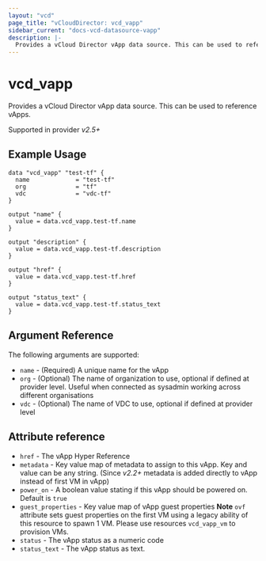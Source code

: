 ```yaml
---
layout: "vcd"
page_title: "vCloudDirector: vcd_vapp"
sidebar_current: "docs-vcd-datasource-vapp"
description: |-
  Provides a vCloud Director vApp data source. This can be used to reference vApps.
---
```


# vcd\_vapp

Provides a vCloud Director vApp data source. This can be used to reference vApps.

Supported in provider *v2.5+*

## Example Usage


```hcl
data "vcd_vapp" "test-tf" {
  name             = "test-tf"
  org              = "tf"
  vdc              = "vdc-tf"
}

output "name" {
  value = data.vcd_vapp.test-tf.name
}

output "description" {
  value = data.vcd_vapp.test-tf.description
}

output "href" {
  value = data.vcd_vapp.test-tf.href
}

output "status_text" {
  value = data.vcd_vapp.test-tf.status_text
}
```

## Argument Reference

The following arguments are supported:

* `name` - (Required) A unique name for the vApp
* `org` - (Optional) The name of organization to use, optional if defined at provider level. Useful when connected as sysadmin working across different organisations
* `vdc` - (Optional) The name of VDC to use, optional if defined at provider level

## Attribute reference

* `href` - The vApp Hyper Reference
* `metadata` -  Key value map of metadata to assign to this vApp. Key and value can be any string. (Since *v2.2+* metadata is added directly to vApp instead of first VM in vApp)
* `power_on` -  A boolean value stating if this vApp should be powered on. Default is `true`
* `guest_properties` -  Key value map of vApp guest properties **Note** `ovf` attribute
sets guest properties on the first VM using a legacy ability of this resource to spawn 1 VM. Please
use resources `vcd_vapp_vm` to provision VMs.
* `status` -  The vApp status as a numeric code
* `status_text` -  The vApp status as text.
